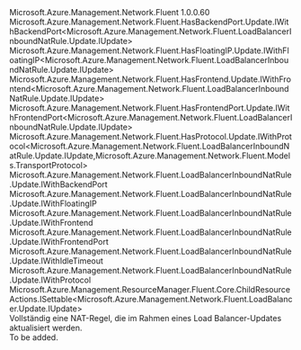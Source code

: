 <Type Name="IUpdate" FullName="Microsoft.Azure.Management.Network.Fluent.LoadBalancerInboundNatRule.Update.IUpdate">
  <TypeSignature Language="C#" Value="public interface IUpdate : Microsoft.Azure.Management.Network.Fluent.HasBackendPort.Update.IWithBackendPort&lt;Microsoft.Azure.Management.Network.Fluent.LoadBalancerInboundNatRule.Update.IUpdate&gt;, Microsoft.Azure.Management.Network.Fluent.HasFloatingIP.Update.IWithFloatingIP&lt;Microsoft.Azure.Management.Network.Fluent.LoadBalancerInboundNatRule.Update.IUpdate&gt;, Microsoft.Azure.Management.Network.Fluent.HasFrontend.Update.IWithFrontend&lt;Microsoft.Azure.Management.Network.Fluent.LoadBalancerInboundNatRule.Update.IUpdate&gt;, Microsoft.Azure.Management.Network.Fluent.HasFrontendPort.Update.IWithFrontendPort&lt;Microsoft.Azure.Management.Network.Fluent.LoadBalancerInboundNatRule.Update.IUpdate&gt;, Microsoft.Azure.Management.Network.Fluent.HasProtocol.Update.IWithProtocol&lt;Microsoft.Azure.Management.Network.Fluent.LoadBalancerInboundNatRule.Update.IUpdate,Microsoft.Azure.Management.Network.Fluent.Models.TransportProtocol&gt;, Microsoft.Azure.Management.Network.Fluent.LoadBalancerInboundNatRule.Update.IWithBackendPort, Microsoft.Azure.Management.Network.Fluent.LoadBalancerInboundNatRule.Update.IWithFloatingIP, Microsoft.Azure.Management.Network.Fluent.LoadBalancerInboundNatRule.Update.IWithFrontend, Microsoft.Azure.Management.Network.Fluent.LoadBalancerInboundNatRule.Update.IWithFrontendPort, Microsoft.Azure.Management.Network.Fluent.LoadBalancerInboundNatRule.Update.IWithIdleTimeout, Microsoft.Azure.Management.Network.Fluent.LoadBalancerInboundNatRule.Update.IWithProtocol, Microsoft.Azure.Management.ResourceManager.Fluent.Core.ChildResourceActions.ISettable&lt;Microsoft.Azure.Management.Network.Fluent.LoadBalancer.Update.IUpdate&gt;" />
  <TypeSignature Language="ILAsm" Value=".class public interface auto ansi abstract IUpdate implements class Microsoft.Azure.Management.Network.Fluent.HasBackendPort.Update.IWithBackendPort`1&lt;class Microsoft.Azure.Management.Network.Fluent.LoadBalancerInboundNatRule.Update.IUpdate&gt;, class Microsoft.Azure.Management.Network.Fluent.HasFloatingIP.Update.IWithFloatingIP`1&lt;class Microsoft.Azure.Management.Network.Fluent.LoadBalancerInboundNatRule.Update.IUpdate&gt;, class Microsoft.Azure.Management.Network.Fluent.HasFrontend.Update.IWithFrontend`1&lt;class Microsoft.Azure.Management.Network.Fluent.LoadBalancerInboundNatRule.Update.IUpdate&gt;, class Microsoft.Azure.Management.Network.Fluent.HasFrontendPort.Update.IWithFrontendPort`1&lt;class Microsoft.Azure.Management.Network.Fluent.LoadBalancerInboundNatRule.Update.IUpdate&gt;, class Microsoft.Azure.Management.Network.Fluent.HasProtocol.Update.IWithProtocol`2&lt;class Microsoft.Azure.Management.Network.Fluent.LoadBalancerInboundNatRule.Update.IUpdate, class Microsoft.Azure.Management.Network.Fluent.Models.TransportProtocol&gt;, class Microsoft.Azure.Management.Network.Fluent.LoadBalancerInboundNatRule.Update.IWithBackendPort, class Microsoft.Azure.Management.Network.Fluent.LoadBalancerInboundNatRule.Update.IWithFloatingIP, class Microsoft.Azure.Management.Network.Fluent.LoadBalancerInboundNatRule.Update.IWithFrontend, class Microsoft.Azure.Management.Network.Fluent.LoadBalancerInboundNatRule.Update.IWithFrontendPort, class Microsoft.Azure.Management.Network.Fluent.LoadBalancerInboundNatRule.Update.IWithIdleTimeout, class Microsoft.Azure.Management.Network.Fluent.LoadBalancerInboundNatRule.Update.IWithProtocol, class Microsoft.Azure.Management.ResourceManager.Fluent.Core.ChildResourceActions.ISettable`1&lt;class Microsoft.Azure.Management.Network.Fluent.LoadBalancer.Update.IUpdate&gt;" />
  <TypeSignature Language="DocId" Value="T:Microsoft.Azure.Management.Network.Fluent.LoadBalancerInboundNatRule.Update.IUpdate" />
  <TypeSignature Language="VB.NET" Value="Public Interface IUpdate&#xA;Implements ISettable(Of IUpdate), IWithBackendPort, IWithBackendPort(Of IUpdate), IWithFloatingIP, IWithFloatingIP(Of IUpdate), IWithFrontend, IWithFrontend(Of IUpdate), IWithFrontendPort, IWithFrontendPort(Of IUpdate), IWithIdleTimeout, IWithProtocol, IWithProtocol(Of IUpdate, TransportProtocol)" />
  <TypeSignature Language="F#" Value="type IUpdate = interface&#xA;    interface ISettable&lt;IUpdate&gt;&#xA;    interface IWithBackendPort&#xA;    interface IWithBackendPort&lt;IUpdate&gt;&#xA;    interface IWithFloatingIP&#xA;    interface IWithFloatingIP&lt;IUpdate&gt;&#xA;    interface IWithFrontend&#xA;    interface IWithFrontend&lt;IUpdate&gt;&#xA;    interface IWithFrontendPort&#xA;    interface IWithFrontendPort&lt;IUpdate&gt;&#xA;    interface IWithIdleTimeout&#xA;    interface IWithProtocol&#xA;    interface IWithProtocol&lt;IUpdate, TransportProtocol&gt;" />
  <AssemblyInfo>
    <AssemblyName>Microsoft.Azure.Management.Network.Fluent</AssemblyName>
    <AssemblyVersion>1.0.0.60</AssemblyVersion>
  </AssemblyInfo>
  <Interfaces>
    <Interface>
      <InterfaceName>Microsoft.Azure.Management.Network.Fluent.HasBackendPort.Update.IWithBackendPort&lt;Microsoft.Azure.Management.Network.Fluent.LoadBalancerInboundNatRule.Update.IUpdate&gt;</InterfaceName>
    </Interface>
    <Interface>
      <InterfaceName>Microsoft.Azure.Management.Network.Fluent.HasFloatingIP.Update.IWithFloatingIP&lt;Microsoft.Azure.Management.Network.Fluent.LoadBalancerInboundNatRule.Update.IUpdate&gt;</InterfaceName>
    </Interface>
    <Interface>
      <InterfaceName>Microsoft.Azure.Management.Network.Fluent.HasFrontend.Update.IWithFrontend&lt;Microsoft.Azure.Management.Network.Fluent.LoadBalancerInboundNatRule.Update.IUpdate&gt;</InterfaceName>
    </Interface>
    <Interface>
      <InterfaceName>Microsoft.Azure.Management.Network.Fluent.HasFrontendPort.Update.IWithFrontendPort&lt;Microsoft.Azure.Management.Network.Fluent.LoadBalancerInboundNatRule.Update.IUpdate&gt;</InterfaceName>
    </Interface>
    <Interface>
      <InterfaceName>Microsoft.Azure.Management.Network.Fluent.HasProtocol.Update.IWithProtocol&lt;Microsoft.Azure.Management.Network.Fluent.LoadBalancerInboundNatRule.Update.IUpdate,Microsoft.Azure.Management.Network.Fluent.Models.TransportProtocol&gt;</InterfaceName>
    </Interface>
    <Interface>
      <InterfaceName>Microsoft.Azure.Management.Network.Fluent.LoadBalancerInboundNatRule.Update.IWithBackendPort</InterfaceName>
    </Interface>
    <Interface>
      <InterfaceName>Microsoft.Azure.Management.Network.Fluent.LoadBalancerInboundNatRule.Update.IWithFloatingIP</InterfaceName>
    </Interface>
    <Interface>
      <InterfaceName>Microsoft.Azure.Management.Network.Fluent.LoadBalancerInboundNatRule.Update.IWithFrontend</InterfaceName>
    </Interface>
    <Interface>
      <InterfaceName>Microsoft.Azure.Management.Network.Fluent.LoadBalancerInboundNatRule.Update.IWithFrontendPort</InterfaceName>
    </Interface>
    <Interface>
      <InterfaceName>Microsoft.Azure.Management.Network.Fluent.LoadBalancerInboundNatRule.Update.IWithIdleTimeout</InterfaceName>
    </Interface>
    <Interface>
      <InterfaceName>Microsoft.Azure.Management.Network.Fluent.LoadBalancerInboundNatRule.Update.IWithProtocol</InterfaceName>
    </Interface>
    <Interface>
      <InterfaceName>Microsoft.Azure.Management.ResourceManager.Fluent.Core.ChildResourceActions.ISettable&lt;Microsoft.Azure.Management.Network.Fluent.LoadBalancer.Update.IUpdate&gt;</InterfaceName>
    </Interface>
  </Interfaces>
  <Docs>
    <summary>
            Vollständig eine NAT-Regel, die im Rahmen eines Load Balancer-Updates aktualisiert werden.
            </summary>
    <remarks>To be added.</remarks>
  </Docs>
  <Members />
</Type>